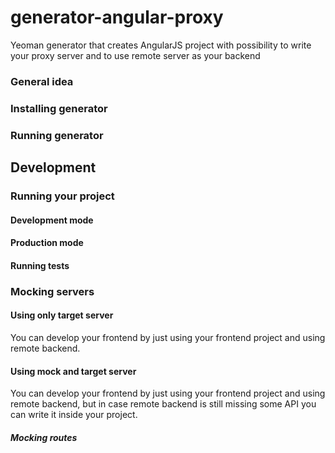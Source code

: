 # generator-angular-proxy
Yeoman generator that creates AngularJS project with possibility to write your proxy server and to use remote server as your backend

### General idea

### Installing generator

### Running generator

## Development

### Running your project

#### Development mode

#### Production mode

#### Running tests

### Mocking servers

#### Using only target server
You can develop your frontend by just using your frontend project and using remote backend.

#### Using mock and target server
You can develop your frontend by just using your frontend project and using remote backend, but in case remote backend is still missing some API you can write it inside your project.

##### Mocking routes
